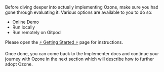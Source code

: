 Before diving deeper into actually implementing Ozone, make sure you had gone through evaluating it.
Various options are available to you to do so:

* Online Demo
* Run locally
* Run remotely on Gitpod

Please open the [⚡️ Getting Started ⚡️](../getting-started/online-demo.md) page for instructions.

Once done, you can come back to the Implementer docs and continue your journey with Ozone in the next section which will describe how to further adopt Ozone.
